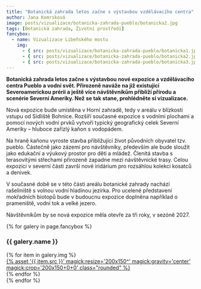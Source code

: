 ```yaml
---
title: "Botanická zahrada letos začne s výstavbou vzdělávacího centra"
author: Jana Komrsková
image: posts/vizualizace/botanicka-zahrada-pueblo/botanicka2.jpg
tags: [Botanická zahrada, Životní prostředí]
fancybox:
  - name: Vizualizace Libeňského mostu
    img:
      - { src: posts/vizualizace/botanicka-zahrada-pueblo/botanicka1.jpg, title: Nová expozice bude umístěna v Horní zahradě, tedy v areálu v blízkosti vstupu od Sídliště Bohnice. }
      - { src: posts/vizualizace/botanicka-zahrada-pueblo/botanicka2.jpg, title: Nová expozice bude umístěna v Horní zahradě, tedy v areálu v blízkosti vstupu od Sídliště Bohnice. }
      - { src: posts/vizualizace/botanicka-zahrada-pueblo/botanicka3.jpg, title: Nová expozice bude umístěna v Horní zahradě, tedy v areálu v blízkosti vstupu od Sídliště Bohnice. }
---
```


**Botanická zahrada letos začne s výstavbou nové expozice a vzdělávacího centra Pueblo a vodní svět. Přirozeně naváže na již existující Severoamerickou prérii a ještě více návštěvníkům přiblíží přírodu a scenérie Severní Ameriky. Než se tak stane, prohlédněte si vizualizace.**

Nová expozice bude umístěna v Horní zahradě, tedy v areálu v blízkosti vstupu od Sídliště Bohnice. Rozšíří současné expozice s vodními plochami a pomocí nových vodní prvků vytvoří typický geografický celek Severní Ameriky – hluboce zařízlý kaňon s vodopádem. 

Na hraně kaňonu vyroste stavba přibližující život původních obyvatel tzv. pueblo. Částečně jako zázemí pro návštěvníky, především ale bude sloužit jako edukační a výukový prostor pro děti a mládež. Členitá stavba s terasovitými střechami přirozeně zapadne mezi návštěvnické trasy. Celou expozici v severní části završí nové iridárium pro rozsáhlou kolekci kosatců a denivek.

V současné době se v této části areálu botanické zahrady nachází rašeliniště s volnou vodní hladinou jezírka. Pro ucelené představení mokřadních biotopů bude v budoucnu expozice doplněna například o prameniště, vodní tok a velké jezero. 

Návštěvníkům by se nová expozice měla otevře za tři roky, v sezóně 2027.

{% for galery in page.fancybox %}
<div class="mt-4">
  <h3>{{ galery.name }}</h3>
  <div class="grid grid-cols-4 gap-4">
  {% for item in galery.img %}
    <div class="">
      <a data-fancybox="gallery" href="{% asset '{{ item.src }}' @path %}" data-caption="{{ item.title }}">{% asset '{{ item.src }}' magick:resize='200x150^' magick:gravity='center' magick:crop='200x150+0+0' class="rounded" %}</a>
    </div>
  {% endfor %}
  </div>
</div>
{% endfor %}
<br/>
